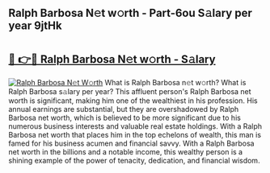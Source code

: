 ## Ralph Barbosa N𝚎t w𝚘rth - Part-6ou S𝚊lary per year 9jtHk

# <h2><a href="http://gc1sx3t.nevu.top/?p=Ralph+Barbosa">🔗 👉🔴 Ralph Barbosa N𝚎t w𝚘rth - S𝚊lary</a></h2>

[![Ralph Barbosa N𝚎t W𝚘rth](https://i.imgur.com/Oavwk0R.jpeg)](http://gc1sx3t.nevu.top/?p=Ralph+Barbosa)
What is Ralph Barbosa n𝚎t w𝚘rth? What is Ralph Barbosa s𝚊lary per year?
This affluent person's Ralph Barbosa net worth is significant, making him one of the wealthiest in his profession. His annual earnings are substantial, but they are overshadowed by Ralph Barbosa net worth, which is believed to be more significant due to his numerous business interests and valuable real estate holdings. With a Ralph Barbosa net worth that places him in the top echelons of wealth, this man is famed for his business acumen and financial savvy. With a Ralph Barbosa net worth in the billions and a notable income, this wealthy person is a shining example of the power of tenacity, dedication, and financial wisdom.
